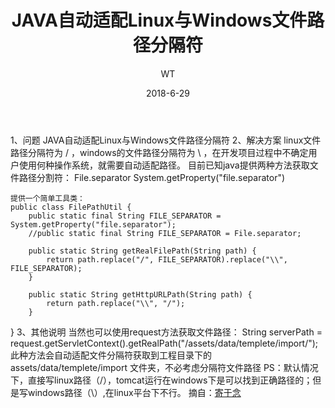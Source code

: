 ﻿---
layout:     post
title:      JAVA自动适配Linux与Windows文件路径分隔符
subtitle:   
date:       2018-6-29
author:     WT
header-img: img/post-bg-universe.jpg
catalog: true
tags:
    - Java
---
1、问题
    JAVA自动适配Linux与Windows文件路径分隔符
2、解决方案
   linux文件路径分隔符为 /  ，windows的文件路径分隔符为  \   ，在开发项目过程中不确定用户使用何种操作系统，就需要自动适配路径。
   目前已知java提供两种方法获取文件路径分割符：
    File.separator
    System.getProperty("file.separator")
	
	提供一个简单工具类：
	public class FilePathUtil {  
		public static final String FILE_SEPARATOR = System.getProperty("file.separator");  
		//public static final String FILE_SEPARATOR = File.separator;  
	  
		public static String getRealFilePath(String path) {  
			return path.replace("/", FILE_SEPARATOR).replace("\\", FILE_SEPARATOR);  
		}  
	  
		public static String getHttpURLPath(String path) {  
			return path.replace("\\", "/");  
		}  
   }
3、其他说明
	当然也可以使用request方法获取文件路径：
	String serverPath = request.getServletContext().getRealPath("/assets/data/templete/import/");
	此种方法会自动适配文件分隔符获取到工程目录下的 assets/data/templete/import 文件夹，不必考虑分隔符文件路径
	PS：默认情况下，直接写linux路径（/），tomcat运行在windows下是可以找到正确路径的；但是写windows路径（\）,在linux平台下不行。
	摘自：[寄于念](https://blog.csdn.net/rimac/article/details/51836932) 

